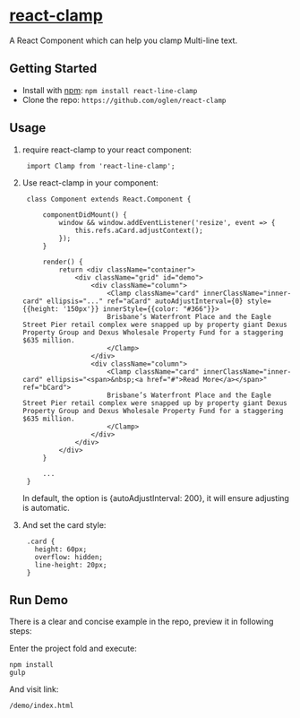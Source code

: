 # [react-clamp](https://github.com/oglen/react-clamp)

A React Component which can help you clamp Multi-line text.

## Getting Started

* Install with [npm](https://npmjs.org): `npm install react-line-clamp`
* Clone the repo: `https://github.com/oglen/react-clamp`

## Usage

1. require react-clamp to your react component:

        import Clamp from 'react-line-clamp';

2. Use react-clamp in your component:

        class Component extends React.Component {

            componentDidMount() {
                window && window.addEventListener('resize', event => {
                    this.refs.aCard.adjustContext();
                });
            }

            render() {
                return <div className="container">
                    <div className="grid" id="demo">
                        <div className="column">
                            <Clamp className="card" innerClassName="inner-card" ellipsis="..." ref="aCard" autoAdjustInterval={0} style={{height: '150px'}} innerStyle={{color: "#366"}}>
                            Brisbane’s Waterfront Place and the Eagle Street Pier retail complex were snapped up by property giant Dexus Property Group and Dexus Wholesale Property Fund for a staggering $635 million.
                            </Clamp>
                        </div>
                        <div className="column">
                            <Clamp className="card" innerClassName="inner-card" ellipsis="<span>&nbsp;<a href="#">Read More</a></span>" ref="bCard">
                            Brisbane’s Waterfront Place and the Eagle Street Pier retail complex were snapped up by property giant Dexus Property Group and Dexus Wholesale Property Fund for a staggering $635 million.
                            </Clamp>
                        </div>
                    </div>
                </div>
            }

            ...
        }
    In default, the option is {autoAdjustInterval: 200}, it will ensure adjusting is automatic.

3. And set the card style:

        .card {
          height: 60px;
          overflow: hidden;
          line-height: 20px;
        }

## Run Demo

There is a clear and concise example in the repo, preview it in following steps:

Enter the project fold and execute:

    npm install
    gulp

And visit link:

    /demo/index.html
